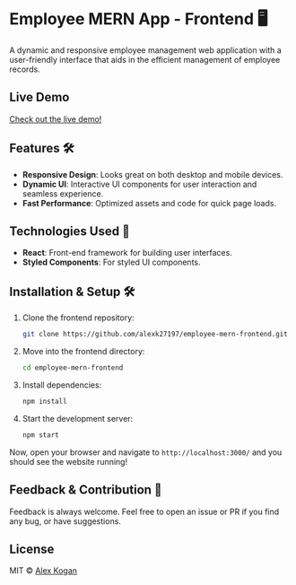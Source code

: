 # Employee MERN App - Frontend 🖥️

A dynamic and responsive employee management web application with a user-friendly interface that aids in the efficient management of employee records.

## Live Demo

[Check out the live demo!](https://employeemernapp.netlify.app)

## Features 🛠

- **Responsive Design**: Looks great on both desktop and mobile devices.
- **Dynamic UI**: Interactive UI components for user interaction and seamless experience.
- **Fast Performance**: Optimized assets and code for quick page loads.

## Technologies Used 🚀

- **React**: Front-end framework for building user interfaces.
- **Styled Components**: For styled UI components.


## Installation & Setup 🛠️

1. Clone the frontend repository:
    ```bash
    git clone https://github.com/alexk27197/employee-mern-frontend.git
    ```

2. Move into the frontend directory:
    ```bash
    cd employee-mern-frontend
    ```

3. Install dependencies:
    ```bash
    npm install
    ```

4. Start the development server:
    ```bash
    npm start
    ```

Now, open your browser and navigate to `http://localhost:3000/` and you should see the website running!

## Feedback & Contribution 🤝

Feedback is always welcome. Feel free to open an issue or PR if you find any bug, or have suggestions.

## License

MIT © [Alex Kogan](https://github.com/alexk27197)

